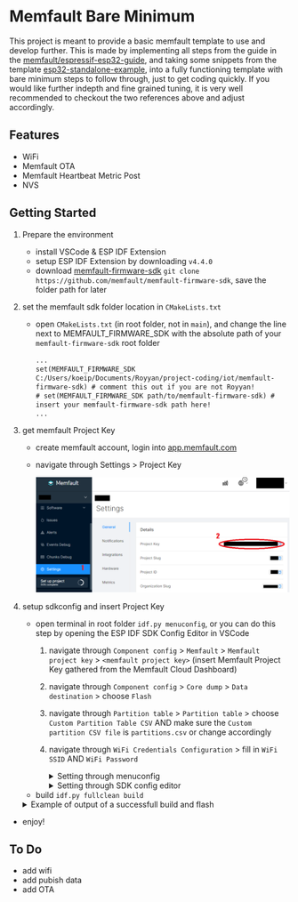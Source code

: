 # Memfault Bare Minimum

This project is meant to provide a basic memfault template to use and develop further. This is made by implementing all steps from the guide in the [memfault/espressif-esp32-guide](https://docs.memfault.com/docs/mcu/espressif-esp32-guide/), and taking some snippets from the template [esp32-standalone-example](https://github.com/memfault/esp32-standalone-example), into a fully functioning template with bare minimum steps to follow through, just to get coding quickly. If you would like further indepth and fine grained tuning, it is very well recommended to checkout the two references above and adjust accordingly.

## Features
- WiFi
- Memfault OTA
- Memfault Heartbeat Metric Post
- NVS

## Getting Started
1. Prepare the environment
    - install VSCode & ESP IDF Extension
    - setup ESP IDF Extension by downloading `v4.4.0`
    - download [memfault-firmware-sdk](https://github.com/memfault/memfault-firmware-sdk) `git clone https://github.com/memfault/memfault-firmware-sdk`, save the folder path for later

2. set the memfault sdk folder location in `CMakeLists.txt`
    - open `CMakeLists.txt` (in root folder, not in `main`), and change the line next to MEMFAULT_FIRMWARE_SDK with the absolute path of your `memfault-firmware-sdk` root folder 
        ```
        ...
        set(MEMFAULT_FIRMWARE_SDK C:/Users/koeip/Documents/Royyan/project-coding/iot/memfault-firmware-sdk) # comment this out if you are not Royyan!
        # set(MEMFAULT_FIRMWARE_SDK path/to/memfault-firmware-sdk) # insert your memfault-firmware-sdk path here!
        ...
        ```

3. get memfault Project Key
    - create memfault account, login into [app.memfault.com](https://app.memfault.com/)
    - navigate through Settings > Project Key
        
        ![](docs/get-project-key.png)

4. setup sdkconfig and insert Project Key
    - open terminal in root folder `idf.py menuconfig`, or you can do this step by opening the ESP IDF SDK Config Editor in VSCode
        1. navigate through `Component config` > `Memfault` > `Memfault project key` > `<memfault project key>` (insert Memfault Project Key gathered from the Memfault Cloud Dashboard)
        2. navigate through `Component config` > `Core dump` > `Data destination` > choose `Flash`
        3. navigate through `Partition table` > `Partition table` > choose `Custom Partition Table CSV` AND make sure the `Custom partition CSV file` is `partitions.csv` or change accordingly
        4. navigate through `WiFi Credentials Configuration` > fill in `WiFi SSID` AND `WiFi Password`

            <details>
            <summary>Setting through menuconfig</summary>
            <br/>
            <img src="docs/insert-project-key-menuconfig.png" width="700">
            <br/>
            <img src="docs/change-coredump-flash-menuconfig.png" width="700">
            <br/>
            <img src="docs/change-partition-menuconfig.png" width="700">
            </details>

            <details>
            <summary>Setting through SDK config editor</summary>
            <br/>
            <img src="docs/insert-project-key-configeditor.png" width="700">
            <br/>
            <img src="docs/change-coredump-flash-configeditor.png" width="700">
            <br/>
            <img src="docs/change-partition-configeditor.png" width="700">
            </details>            
    - build `idf.py fullclean build`

    <details>
    <summary>Example of output of a successfull build and flash</summary>
    <pre>
    --- Using \\.\COM7 instead...
    --- idf_monitor on \\.\COM7 115200 ---
    --- Quit: Ctrl+] | Menu: Ctrl+T | Help: Ctrl+T followed by Ctrl+H ---
    ets Jun  8 2016 00:22:57

    rst:0x1 (POWERON_RESET),boot:0x13 (SPI_FAST_FLASH_BOOT)
    configsip: 0, SPIWP:0xee
    clk_drv:0x00,q_drv:0x00,d_drv:0x00,cs0_drv:0x00,hd_drv:0x00,wp_drv:0x00
    mode:DIO, clock div:2
    load:0x3fff0030,len:6680
    load:0x40078000,len:14848
    load:0x40080400,len:3792
    0x40080400: _init at ??:?

    entry 0x40080694
    I (27) boot: ESP-IDF v4.4.2-1-gce1fde4b3b-dirty 2nd stage bootloader
    I (27) boot: compile time 13:20:34
    I (27) boot: chip revision: 1
    I (31) boot_comm: chip revision: 1, min. bootloader chip revision: 0
    I (38) boot.esp32: SPI Speed      : 40MHz
    I (43) boot.esp32: SPI Mode       : DIO
    I (47) boot.esp32: SPI Flash Size : 4MB
    I (52) boot: Enabling RNG early entropy source...
    I (57) boot: Partition Table:
    I (61) boot: ## Label            Usage          Type ST Offset   Length
    I (68) boot:  0 nvs              WiFi data        01 02 00009000 00004000
    I (76) boot:  1 otadata          OTA data         01 00 0000d000 00002000
    I (83) boot:  2 phy_init         RF data          01 01 0000f000 00001000
    I (91) boot:  3 factory          factory app      00 00 00010000 00100000
    I (98) boot:  4 storage          Unknown data     01 81 00110000 00084000
    I (106) boot:  5 coredump         Unknown data     01 03 00194000 00057800
    I (113) boot:  6 ota_0            OTA app          00 10 001f0000 00100000
    I (121) boot:  7 ota_1            OTA app          00 11 002f0000 00100000
    I (128) boot: End of partition table
    I (133) boot: Defaulting to factory image
    I (137) boot_comm: chip revision: 1, min. application chip revision: 0
    I (144) esp_image: segment 0: paddr=00010020 vaddr=3f400020 size=17370h ( 95088) map
    I (187) esp_image: segment 1: paddr=00027398 vaddr=3ffb0000 size=02c9ch ( 11420) load
    I (192) esp_image: segment 2: paddr=0002a03c vaddr=40080000 size=05fdch ( 24540) load
    I (203) esp_image: segment 3: paddr=00030020 vaddr=400d0020 size=5602ch (352300) map
    I (331) esp_image: segment 4: paddr=00086054 vaddr=40085fdc size=068cch ( 26828) load
    I (342) esp_image: segment 5: paddr=0008c928 vaddr=50000000 size=00010h (    16) load
    I (349) boot: Loaded app from partition at offset 0x10000
    I (349) boot: Disabling RNG early entropy source...
    I (362) cpu_start: Pro cpu up.
    I (363) cpu_start: Starting app cpu, entry point is 0x4008112c
    0x4008112c: call_start_cpu1 at C:/Users/koeip/esp/esp-idf-v4.4/components/esp_system/port/cpu_start.c:160

    I (0) cpu_start: App cpu up.
    I (377) cpu_start: Pro cpu start user code
    I (377) cpu_start: cpu freq: 160000000
    I (377) cpu_start: Application information:
    I (381) cpu_start: Project name:     memfault-bare-minimum
    I (388) cpu_start: App version:      aa26105-dirty
    I (393) cpu_start: Compile time:     Jul 19 2023 13:19:30
    I (399) cpu_start: ELF file SHA256:  36e463adcea8fbbb...
    I (405) cpu_start: ESP-IDF:          v4.4.2-1-gce1fde4b3b-dirty
    I (412) heap_init: Initializing. RAM available for dynamic allocation:
    I (419) heap_init: At 3FFAE6E0 len 00001920 (6 KiB): DRAM
    I (425) heap_init: At 3FFB55F8 len 0002AA08 (170 KiB): DRAM
    I (431) heap_init: At 3FFE0440 len 00003AE0 (14 KiB): D/IRAM
    I (438) heap_init: At 3FFE4350 len 0001BCB0 (111 KiB): D/IRAM
    I (444) heap_init: At 4008C8A8 len 00013758 (77 KiB): IRAM
    I (451) spi_flash: detected chip: generic
    I (455) spi_flash: flash io: dio
    I (461) mflt: Coredumps will be saved to 'coredump' partition
    I (465) mflt: Using entry 0x3ffb74c8 pointing to address 0x00194000
    I (473) cpu_start: Starting scheduler on PRO CPU.
    I (0) cpu_start: Starting scheduler on APP CPU.
    I (485) mflt: Memfault Build ID: 012d7b166022df97c62d61b13e9b7e8a7babd195
    </pre>
    </details>  

- enjoy!

## To Do
- add wifi
- add pubish data
- add OTA